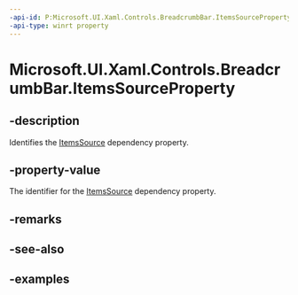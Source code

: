 ```yaml
---
-api-id: P:Microsoft.UI.Xaml.Controls.BreadcrumbBar.ItemsSourceProperty
-api-type: winrt property
---
```


# Microsoft.UI.Xaml.Controls.BreadcrumbBar.ItemsSourceProperty

<!--
public static Windows.UI.Xaml.DependencyProperty ItemsSourceProperty { get; }
-->


## -description

Identifies the [ItemsSource](breadcrumbbar_itemssource.md) dependency property.

## -property-value

The identifier for the [ItemsSource](breadcrumbbar_itemssource.md) dependency property.

## -remarks

## -see-also

## -examples


